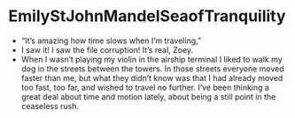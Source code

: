 # EmilyStJohnMandelSeaofTranquility
- “It’s amazing how time slows when I’m traveling,”
- I saw it! I saw the file corruption! It’s real, Zoey.
- When I wasn’t playing my violin in the airship terminal I liked to walk my dog in the streets between the towers. In those streets everyone moved faster than me, but what they didn’t know was that I had already moved too fast, too far, and wished to travel no further. I’ve been thinking a great deal about time and motion lately, about being a still point in the ceaseless rush.
